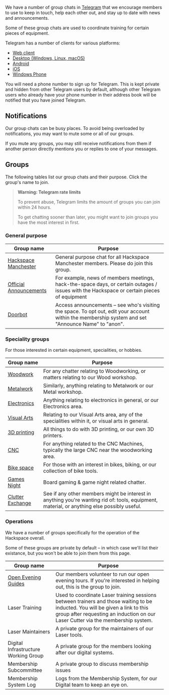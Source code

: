 We have a number of group chats in [Telegram](https://telegram.org) that we encourage members to use to keep in touch, help each other out, and stay up to date with news and announcements.

Some of these group chats are used to coordinate training for certain pieces of equipment.

Telegram has a number of clients for various platforms:

- [Web client](https://telegram.org/dl/webogram) 
- [Desktop (Windows, Linux, macOS)](https://desktop.telegram.org/)
- [Android](https://telegram.org/dl/android)
- [iOS](https://telegram.org/dl/ios)
- [Windows Phone](https://telegram.org/dl/wp)


You will need a phone number to sign up for Telegram. This is kept private and hidden from other Telegram users by default, although other Telegram users who already have your phone number in their address book will be notified that you have joined Telegram.

## Notifications

Our group chats can be busy places. To avoid being overloaded by notifications, you may want to mute some or all of our groups.

If you mute any groups, you may still receive notifications from them if another person directly mentions you or replies to one of your messages.

## Groups

The following tables list our group chats and their purpose. Click the group's name to join.

> **Warning: Telegram rate limits**
> 
> To prevent abuse, Telegram limits the amount of groups you can join within 24 hours.
>
> To get chatting sooner than later, you might want to join groups you have the most interest in first.

### General purpose

| Group name                                               | Purpose                                                                                                                                            |
| -------------------------------------------------------- | -------------------------------------------------------------------------------------------------------------------------------------------------- |
| [Hackspace Manchester](https://t.me/HACManchester)       | General purpose chat for all Hackspace Manchester members. Please do join this group.                                                              |
| [Official Announcements](https://t.me/HACManchester/200496) | For example, news of members meetings, hack-the-space days, or certain outages / issues with the Hackspace or certain pieces of equipment          |
| [Doorbot](https://t.me/+TVKs_4B85ksjAAVl)                | Access announcements – see who's visiting the space. To opt out, edit your account within the membership system and set "Announce Name" to "anon". |

### Speciality groups

For those interested in certain equipment, specialities, or hobbies.

| Group name                                                  | Purpose                                                                                                                                     |
| ----------------------------------------------------------- | ------------------------------------------------------------------------------------------------------------------------------------------- |
| [Woodwork](https://t.me/HACManchester/200505)    | For any chatter relating to Woodworking, or matters relating to our Wood workshop.                                                          |
| [Metalwork](https://t.me/HACManchester/200510)   | Similarly, anything relating to Metalwork or our Metal workshop.                                                                            |
| [Electronics](https://t.me/HACManchester/200517) | Anything relating to electronics in general, or our Electronics area.                                                                       |
| [Visual Arts](https://t.me/HACManchester/200514) | Relating to our Visual Arts area,  any of the specialities within it, or visual arts in general.                                            |
| [3D printing](https://t.me/HACManchester/200524) | All things to do with 3D printing, or our own 3D printers.                                                                                  |
| [CNC](https://t.me/HACManchester/200527)         | For anything related to the CNC Machines, typically the large CNC near the woodworking area. |
| [Bike space](https://t.me/HACManchester/200520)  | For those with an interest in bikes, biking, or our collection of bike tools.                                                               |
| [Games Night](https://t.me/HACManchester/200539) | Board gaming & game night related chatter.                                                                                                  |
| [Clutter Exchange](https://t.me/HACManchester/200692)          | See if any other members might be interest in anything you're wanting rid of: tools, equipment, material, or anything else possibly useful. |

### Operations

We have a number of groups specifically for the operation of the Hackspace overall.

Some of these groups are private by default – in which case we'll list their existance, but you won't be able to join them from this page.

| Group name                                            | Purpose                                                                                                                                                                                                           |
| ----------------------------------------------------- | ----------------------------------------------------------------------------------------------------------------------------------------------------------------------------------------------------------------- |
| [Open Evening Guides](https://t.me/HACManchester/200530)  | Our members volunteer to run our open evening tours. If you're interested in helping out, this is the group to join.                                                                                        |
| Laser Training                                            | Used to coordinate Laser training sessions between trainers and those waiting to be inducted. You will be given a link to this group after requesting an induction on our Laser Cutter via the membership system. |
| Laser Maintainers                                         | A private group for the maintainers of our Laser tools.                                                                                                                                                          |
| Digital Infrastructure Working Group                      | A private group for the members looking after our digital systems.                                                                                                                                            |
| Membership Subcommittee                                   | A private group to discuss membership issues                                                                                                                                                                |
| Membership System Log                                     | Logs from the Membership System, for our Digital team to keep an eye on.                                                                                                                                       |
